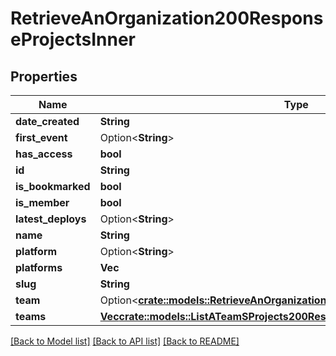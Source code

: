 # RetrieveAnOrganization200ResponseProjectsInner

## Properties

Name | Type | Description | Notes
------------ | ------------- | ------------- | -------------
**date_created** | **String** |  | 
**first_event** | Option<**String**> |  | 
**has_access** | **bool** |  | 
**id** | **String** |  | 
**is_bookmarked** | **bool** |  | 
**is_member** | **bool** |  | 
**latest_deploys** | Option<**String**> |  | 
**name** | **String** |  | 
**platform** | Option<**String**> |  | 
**platforms** | **Vec<String>** |  | 
**slug** | **String** |  | 
**team** | Option<[**crate::models::RetrieveAnOrganization200ResponseProjectsInnerTeam**](Retrieve_an_Organization_200_response_projects_inner_team.md)> |  | 
**teams** | [**Vec<crate::models::ListATeamSProjects200ResponseInnerTeam>**](List_a_Team_s_Projects_200_response_inner_team.md) |  | 

[[Back to Model list]](../README.md#documentation-for-models) [[Back to API list]](../README.md#documentation-for-api-endpoints) [[Back to README]](../README.md)


